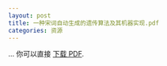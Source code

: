 ```yaml
---
layout: post
title: 一种宋词自动生成的遗传算法及其机器实现.pdf
categories: 资源
---
```


… 你可以直接 [下载 PDF]({{site.url}}/assets/一种宋词自动生成的遗传算法及其机器实现.pdf).                                                 
